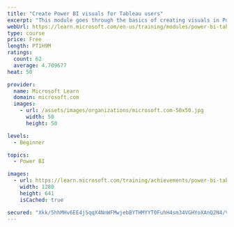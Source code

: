 ```yaml
---
title: "Create Power BI visuals for Tableau users"
excerpt: "This module goes through the basics of creating visuals in Power BI."
webUrl: https://learn.microsoft.com/en-us/training/modules/power-bi-tableau-visuals/
type: course
price: Free
length: PT1H9M
ratings:
  count: 62
  average: 4.709677
heat: 50

provider:
  name: Microsoft Learn
  domain: microsoft.com
  images:
    - url: /assets/images/organizations/microsoft.com-50x50.jpg
      width: 50
      height: 50

levels:
  - Beginner

topics:
  - Power BI

images:
  - url: https://learn.microsoft.com/training/achievements/power-bi-tableau-visuals-social.png
    width: 1280
    height: 641
    isCached: true

secured: "Xkk/5hhMHv6EE4jSqqX4NnWFMwjebBYTHMYYT0FuhH4sm34VGHYoXAnQ2N4/Vef9OGLcXn4SFaWsWhkI8oNVydwKKI8tjq/XwnJUG1GasnQtGdiJNWBUuQ2NtvkNYsyywn0H/AT15xNhlnxdP3ncqssur5o5RGXACm6mFsa+Y8S4gn/+z3DaO9VbHwZi+1d6hrnU8xz/44G87n5bCg16xYHgHj30V1SDYTh95PpoaZnFSLCpLhmGZt+7VpwlIlbvoUNO10zgt3PwYkvOVcSnRmBgnZPXREwIpd8PNAVDK1Mhz8hXri4/jcjSgIalzZEi07h+V3gV5iGy4oRv9q5A5lzhWXLKKoGAaLASqEGpum08kEJVbbpuxD2xiK601A5YE8UGA28kus5vQY7ogIKCj4sal7zolmZddaw8YiJ+4eo=;oTwmi+dRMAklFiEOspFFyg=="
---
```


